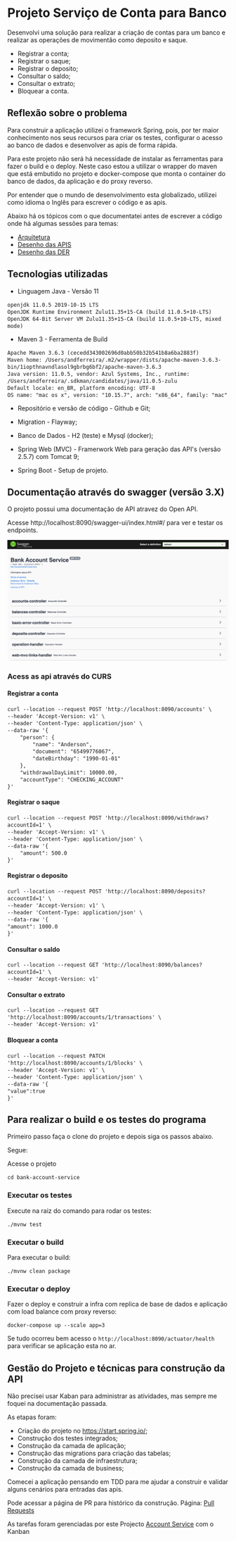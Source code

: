 # Projeto Serviço de Conta para Banco

Desenvolvi uma solução para realizar a criação de contas para um banco e realizar as operações de movimentão como deposito e saque.

- Registrar a conta;
- Registrar o saque;
- Registrar o deposito;
- Consultar o saldo;
- Consultar o extrato;
- Bloquear a conta.

## Reflexão sobre o problema

Para construir a aplicação utilizei o framework Spring, pois, por ter maior conhecimento nos seus recursos para criar os testes, configurar o acesso ao banco de dados e desenvolver as apis de forma rápida.

Para este projeto não será há necessidade de instalar as ferramentas para fazer o build e o deploy. Neste caso estou a utilizar o wrapper do maven que está embutido no projeto e docker-compose que monta o container do banco de dados, da aplicação e do proxy reverso. 

Por entender que o mundo de desenvolvimento esta globalizado, utilizei como idioma o Inglês para escrever o código e as apis.

Abaixo há os tópicos com o que documentatei antes de escrever a código onde há algumas sessões para temas:

- [Arquitetura](https://github.com/ander-f-silva/bank-account-service/blob/develop/document/architecture.md)
- [Desenho das APIS](https://github.com/ander-f-silva/bank-account-service/blob/develop/document/contract_api.md)
- [Desenho das DER](https://github.com/ander-f-silva/bank-account-service/blob/develop/document/database.md)


## Tecnologias utilizadas

* Linguagem Java - Versão 11

``` shell script
openjdk 11.0.5 2019-10-15 LTS
OpenJDK Runtime Environment Zulu11.35+15-CA (build 11.0.5+10-LTS)
OpenJDK 64-Bit Server VM Zulu11.35+15-CA (build 11.0.5+10-LTS, mixed mode)
```

* Maven 3 - Ferramenta de Build

``` shell script
Apache Maven 3.6.3 (cecedd343002696d0abb50b32b541b8a6ba2883f)
Maven home: /Users/andferreira/.m2/wrapper/dists/apache-maven-3.6.3-bin/1iopthnavndlasol9gbrbg6bf2/apache-maven-3.6.3
Java version: 11.0.5, vendor: Azul Systems, Inc., runtime: /Users/andferreira/.sdkman/candidates/java/11.0.5-zulu
Default locale: en_BR, platform encoding: UTF-8
OS name: "mac os x", version: "10.15.7", arch: "x86_64", family: "mac"

```

* Repositório e versão de código - Github e Git;

* Migration - Flayway;

* Banco de Dados - H2 (teste) e Mysql (docker);

* Spring Web (MVC) - Framerwork Web para geração das API's (versão 2.5.7) com Tomcat 9;

* Spring Boot - Setup de projeto.


## Documentação através do swagger (versão 3.X)

O projeto possui uma documentação de API atravez do Open API.

Acesse http://localhost:8090/swagger-ui/index.html#/ para ver e testar os endpoints.

![Open API](https://github.com/ander-f-silva/bank-account-service/blob/develop/document/image/swagger.png)

### Acess as api através do CURS

#### Registrar a conta

```shell
curl --location --request POST 'http://localhost:8090/accounts' \
--header 'Accept-Version: v1' \
--header 'Content-Type: application/json' \
--data-raw '{
    "person": {
        "name": "Anderson",
        "document": "65499776067",
        "dateBirthday": "1990-01-01"
    },
    "withdrawalDayLimit": 10000.00,
    "accountType": "CHECKING_ACCOUNT"
}'
```

#### Registrar o saque

```shell
curl --location --request POST 'http://localhost:8090/withdraws?accountId=1' \
--header 'Accept-Version: v1' \
--header 'Content-Type: application/json' \
--data-raw '{
    "amount": 500.0
}'
```

#### Registrar o deposito

```shell
curl --location --request POST 'http://localhost:8090/deposits?accountId=1' \
--header 'Accept-Version: v1' \
--header 'Content-Type: application/json' \
--data-raw '{
"amount": 1000.0
}'
```

#### Consultar o saldo

```shell
curl --location --request GET 'http://localhost:8090/balances?accountId=1' \
--header 'Accept-Version: v1'
```

#### Consultar o extrato

```shell
curl --location --request GET 'http://localhost:8090/accounts/1/transactions' \
--header 'Accept-Version: v1'
```

#### Bloquear a conta

```shell
curl --location --request PATCH 'http://localhost:8090/accounts/1/blocks' \
--header 'Accept-Version: v1' \
--header 'Content-Type: application/json' \
--data-raw '{
"value":true
}'
```

## Para realizar o build e os testes do programa

Primeiro passo faça o clone do projeto e depois siga os passos abaixo.

Segue:

Acesse o projeto

```
cd bank-account-service
```

### Executar os testes

Execute na raiz do comando para rodar os testes:

```shell script
./mvnw test
```

### Executar o build

Para executar o build:

```shell script
./mvnw clean package
```

### Executar o deploy


Fazer o deploy e construir a infra com replica de base de dados e aplicação com load balance com proxy reverso:

```shell script
docker-compose up --scale app=3
```

Se tudo ocorreu bem acesso o ``http://localhost:8090/actuator/health`` para verificar se aplicação esta no ar.

## Gestão do Projeto e técnicas para construção da API

Não precisei usar Kaban para administrar as atividades, mas sempre me foquei na documentação passada.

As etapas foram:

*  Criação do projeto no https://start.spring.io/;
*  Construção dos testes integrados;
*  Construção da camada de aplicação;
*  Construção das migrations para criação das tabelas;
*  Construção da camada de infraestrutura;
*  Construção da camada de business;

Comecei a aplicação pensando em TDD para me ajudar a construir e validar alguns cenários para entradas das apis.

Pode acessar a página de PR para histórico da construção. Página: [Pull Requests](https://github.com/ander-f-silva/bank-account-service/pulls?q=is%3Apr+is%3Aclosed)

As tarefas foram gerenciadas por este Projecto [Account Service](https://github.com/ander-f-silva/bank-account-service/projects/1) com o Kanban 
